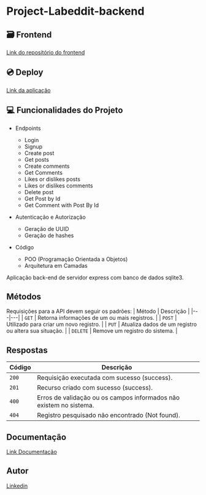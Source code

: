 # Project-Labeddit-backend


## 🗃️ Frontend
[Link do repositório do frontend](https://github.com/gabrielmacieldev/project-labeddit-frontend)

## 💿 Deploy 
[Link da aplicação](https://project-labeddit-gabrielmaciel.surge.sh/)

## 💻 Funcionalidades do Projeto

- Endpoints
    - Login
    - Signup
    - Create post
    - Get posts
    - Create comments
    - Get Comments
    - Likes or dislikes posts
    - Likes or dislikes comments
    - Delete post
    - Get Post by Id
    - Get Comment with Post By Id
    
- Autenticação e Autorização
    - Geração de UUID
    - Geração de hashes

- Código
    - POO (Programação Orientada a Objetos)
    - Arquitetura em Camadas

Aplicação back-end de servidor express com banco de dados sqlite3.

## Métodos
Requisições para a API devem seguir os padrões:
| Método | Descrição |
|---|---|
| `GET` | Retorna informações de um ou mais registros. |
| `POST` | Utilizado para criar um novo registro. |
| `PUT` | Atualiza dados de um registro ou altera sua situação. |
| `DELETE` | Remove um registro do sistema. |

## Respostas

| Código | Descrição |
|---|---|
| `200` | Requisição executada com sucesso (success).|
| `201` | Recurso criado com sucesso (success).|
| `400` | Erros de validação ou os campos informados não existem no sistema.|
| `404` | Registro pesquisado não encontrado (Not found).|


## Documentação
[Link Documentação](https://documenter.getpostman.com/view/24460918/2s93RZL9f1)

## Autor

 [Linkedin](https://www.linkedin.com/in/gabrielmacieldev/)
